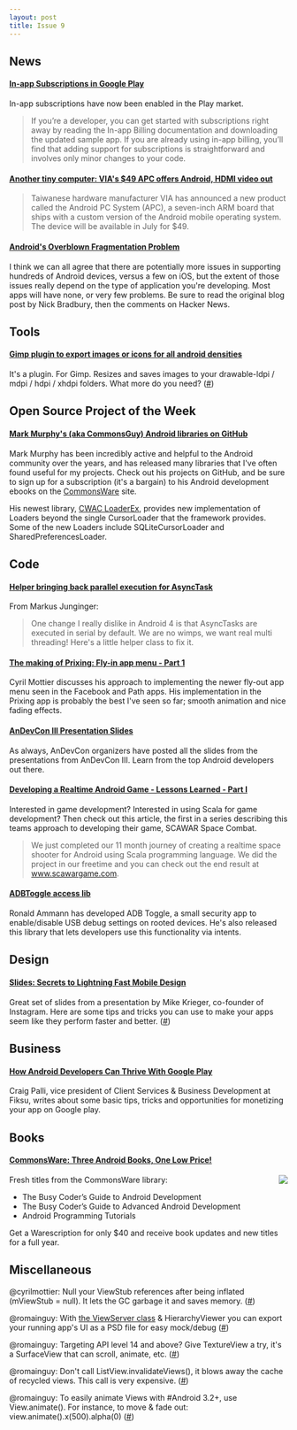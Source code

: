 ```yaml
---
layout: post
title: Issue 9
---
```



## News

#### [In-app Subscriptions in Google Play](http://android-developers.blogspot.com/2012/05/in-app-subscriptions-in-google-play.html)
In-app subscriptions have now been enabled in the Play market. 
>If you’re a developer, you can get started with subscriptions right away by reading the In-app Billing documentation and downloading the updated sample app. If you are already using in-app billing, you’ll find that adding support for subscriptions is straightforward and involves only minor changes to your code.

#### [Another tiny computer: VIA's $49 APC offers Android, HDMI video out](http://arstechnica.com/gadgets/2012/05/another-tiny-computer-vias-49-apc-offers-android-hdmi-video-out/)
> Taiwanese hardware manufacturer VIA has announced a new product called the Android PC System (APC), a seven-inch ARM board that ships with a custom version of the Android mobile operating system. The device will be available in July for $49.

#### [Android's Overblown Fragmentation Problem](http://news.ycombinator.com/item?id=4008472)
I think we can all agree that there are potentially more issues in supporting hundreds of Android devices, versus a few on iOS, but the extent of those issues really depend on the type of application you're developing. Most apps will have none, or very few problems. Be sure to read the original blog post by Nick Bradbury, then the comments on Hacker News.

## Tools

#### [Gimp plugin to export images or icons for all android densities](https://github.com/ncornette/gimp-android-xdpi)
It's a plugin. For Gimp. Resizes and saves images to your drawable-ldpi / mdpi / hdpi / xhdpi folders. What more do you need? ([#](https://twitter.com/pareshmayani/statuses/205608028244938752))


## Open Source Project of the Week

#### [Mark Murphy's (aka CommonsGuy) Android libraries on GitHub](https://github.com/commonsguy)
Mark Murphy has been incredibly active and helpful to the Android community over the years, and has released many libraries that I've often found useful for my projects. Check out his projects on GitHub, and be sure to sign up for a subscription (it's a bargain) to his Android development ebooks on the [CommonsWare](http://commonsware.com/) site.

His newest library, [CWAC LoaderEx](https://github.com/commonsguy/cwac-loaderex#cwac-loaderex-taking-loaders-to-the-next-level), provides new implementation of Loaders beyond the single CursorLoader that the framework provides. Some of the new Loaders include SQLiteCursorLoader and SharedPreferencesLoader.

## Code

#### [Helper bringing back parallel execution for AsyncTask](https://plus.google.com/102504474918098933753/posts/aSYAmTG8QyZ)
From Markus Junginger:
> One change I really dislike in Android 4 is that AsyncTasks are executed in serial by default. We are no wimps, we want real multi threading! Here's a little helper class to fix it.

#### [The making of Prixing: Fly-in app menu - Part 1](http://android.cyrilmottier.com/?p=658)
Cyril Mottier discusses his approach to implementing the newer fly-out app menu seen in the Facebook and Path apps. His implementation in the Prixing app is probably the best I've seen so far; smooth animation and nice fading effects.

#### [AnDevCon III Presentation Slides](http://www.andevcon.com/AndevCon_III/presentations.aspx)
As always, AnDevCon organizers have posted all the slides from the presentations from AnDevCon III. Learn from the top Android developers out there.

#### [Developing a Realtime Android Game - Lessons Learned - Part I](http://scalandroid.blogspot.com/2012/05/developing-realtime-android-game.html)
Interested in game development? Interested in using Scala for game development? Then check out this article, the first in a series describing this teams approach to developing their game, SCAWAR Space Combat.

> We just completed our 11 month journey of creating a realtime space shooter for Android using Scala programming language. We did the project in our freetime and you can check out the end result at www.scawargame.com.

#### [ADBToggle access lib](https://github.com/ramdroid/AdbToggleAccessLib)
Ronald Ammann has developed ADB Toggle, a small security app to enable/disable USB debug settings on rooted devices. He's also released this library that lets developers use this functionality via intents. 

## Design

#### [Slides: Secrets to Lightning Fast Mobile Design](https://speakerdeck.com/u/mikeyk/p/secrets-to-lightning-fast-mobile-design)
Great set of slides from a presentation by Mike Krieger, co-founder of Instagram. Here are some tips and tricks you can use to make your apps seem like they perform faster and better. ([#](https://plus.google.com/118292708268361843293/posts/DJv4CG6g9LS))

## Business

#### [How Android Developers Can Thrive With Google Play](http://techcrunch.com/2012/05/20/how-android-developers-can-thrive-with-google-play/)
Craig Palli, vice president of Client Services & Business Development at Fiksu, writes about some basic tips, tricks and opportunities for monetizing your app on Google play.

## Books

#### [CommonsWare: Three Android Books, One Low Price!](http://commonsware.com/)
<img src="http://commonsware.com/images/books.png" style="float: right;" />Fresh titles from the CommonsWare library:

* The Busy Coder’s Guide to Android Development
* The Busy Coder’s Guide to Advanced Android Development
* Android Programming Tutorials

Get a Warescription for only $40 and receive book updates and new titles for a full year.

## Miscellaneous

@cyrilmottier: Null your ViewStub references after being inflated (mViewStub = null). It lets the GC garbage it and saves memory. ([#](http://twitter.com/cyrilmottier/statuses/206009115036762112))

@romainguy: With [the ViewServer class](https://t.co/GMH0PmaJ) & HierarchyViewer you can export your running app's UI as a PSD file for easy mock/debug ([#](http://twitter.com/romainguy/statuses/206089804201476097))

@romainguy: Targeting API level 14 and above? Give TextureView a try, it's a SurfaceView that can scroll, animate, etc.  ([#](http://twitter.com/romainguy/statuses/204718216164016130))

@romainguy: Don't call ListView.invalidateViews(), it blows away the cache of recycled views. This call is very expensive. ([#](http://twitter.com/romainguy/statuses/204680490748362752))

@romainguy: To easily animate Views with #Android 3.2+, use View.animate(). For instance, to move & fade out: view.animate().x(500).alpha(0) ([#](http://twitter.com/romainguy/statuses/204678660056297473))

